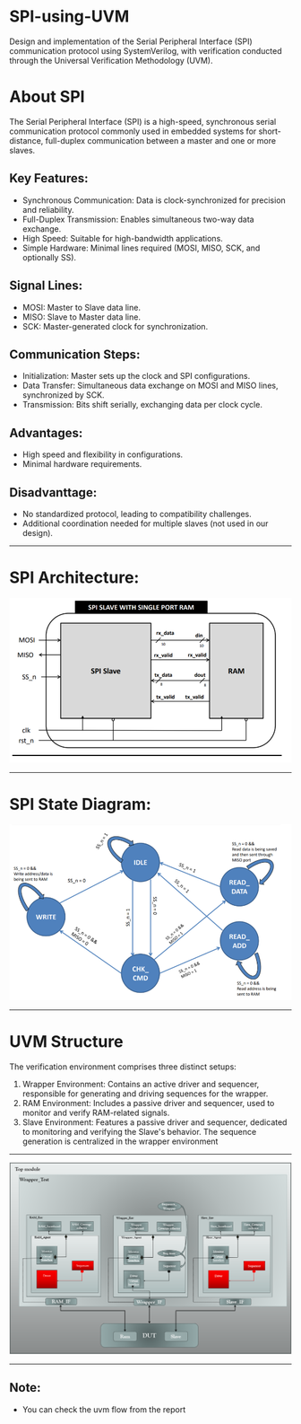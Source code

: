 # SPI-using-UVM
Design and implementation of the Serial Peripheral Interface (SPI) communication protocol using SystemVerilog, with verification conducted through the Universal Verification Methodology (UVM).
# About SPI
The Serial Peripheral Interface (SPI) is a high-speed, synchronous serial communication protocol commonly used in embedded systems for short-distance, full-duplex communication between a master and one or more slaves.

## Key Features:

* Synchronous Communication: Data is clock-synchronized for precision and reliability.
* Full-Duplex Transmission: Enables simultaneous two-way data exchange.
* High Speed: Suitable for high-bandwidth applications.
* Simple Hardware: Minimal lines required (MOSI, MISO, SCK, and optionally SS).
## Signal Lines:

* MOSI: Master to Slave data line.
* MISO: Slave to Master data line.
* SCK: Master-generated clock for synchronization.
## Communication Steps:

* Initialization: Master sets up the clock and SPI configurations.
* Data Transfer: Simultaneous data exchange on MOSI and MISO lines, synchronized by SCK.
* Transmission: Bits shift serially, exchanging data per clock cycle.
## Advantages:

* High speed and flexibility in configurations.
* Minimal hardware requirements.
## Disadvanttage:

* No standardized protocol, leading to compatibility challenges.
* Additional coordination needed for multiple slaves (not used in our design).
* ************************************************
# SPI Architecture:
![SPI_Architecture](https://github.com/AbanobEvram/SPI-using-UVM/blob/main/Photos/Screenshot_1.png)
***************************************************************************
# SPI State Diagram:
![SPI_State_Diagram](https://github.com/AbanobEvram/SPI-using-UVM/blob/main/Photos/Screenshot_2.png)
*********************************************************

# UVM Structure
The verification environment comprises three distinct setups:

1. Wrapper Environment: Contains an active driver and sequencer, responsible for generating and driving sequences for the wrapper.
2. RAM Environment: Includes a passive driver and sequencer, used to monitor and verify RAM-related signals.
3. Slave Environment: Features a passive driver and sequencer, dedicated to monitoring and verifying the Slave's behavior.
The sequence generation is centralized in the wrapper environment
****************************************************************************
![UVM_Structure](https://github.com/AbanobEvram/SPI-using-UVM/blob/main/Photos/Screenshot_4.png)
***************************************************************************
## Note:
* You can check the uvm flow from the report
